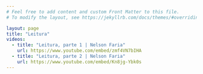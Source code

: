```yaml
---
# Feel free to add content and custom Front Matter to this file.
# To modify the layout, see https://jekyllrb.com/docs/themes/#overriding-theme-defaults

layout: page
title: "Leitura"
videos:
  - title: "Leitura, parte 1 | Nelson Faria"
    url: https://www.youtube.com/embed/zmf4VN7bIHA
  - title: "Leitura, parte 2 | Nelson Faria"
    url: https://www.youtube.com/embed/Kn8jg-Ybk0s
---
```

